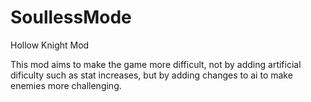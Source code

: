 # SoullessMode
Hollow Knight Mod

This mod aims to make the game more difficult, not by adding artificial dificulty such as stat increases, but by adding changes to ai to make enemies more challenging.
